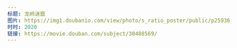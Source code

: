 ```yaml
---
标题: 龙岭迷窟
图片: https://img1.doubanio.com/view/photo/s_ratio_poster/public/p2593664928.jpg
时时: 2020
链接: https://movie.douban.com/subject/30488569/
---
```


